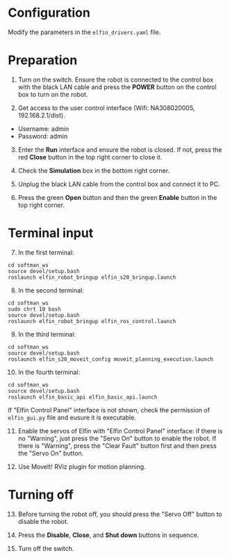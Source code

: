# Configuration
Modify the parameters in the `elfin_drivers.yaml` file.

# Preparation
1. Turn on the switch. Ensure the robot is connected to the control box with the black LAN cable and press the **POWER** button on the control box to turn on the robot.

2. Get access to the user control interface (Wifi: NA308020005, 192.168.2.1/dist).
* Username: admin
* Password: admin

3. Enter the **Run** interface and ensure the robot is closed. If not, press the red **Close** button in the top right corner to close it.

4. Check the **Simulation** box in the bottom right corner.

5. Unplug the black LAN cable from the control box and connect it to PC.

6. Press the green **Open** button and then the green **Enable** button in the top right corner.

# Terminal input

7. In the first terminal:
```
cd softman_ws
source devel/setup.bash
roslaunch elfin_robot_bringup elfin_s20_bringup.launch
```

8. In the second terminal:
```
cd softman_ws
sudo chrt 10 bash
source devel/setup.bash
roslaunch elfin_robot_bringup elfin_ros_control.launch
```

9. In the third terminal:
```
cd softman_ws
source devel/setup.bash
roslaunch elfin_s20_moveit_config moveit_planning_execution.launch
```

10. In the fourth terminal:
```
cd softman_ws
source devel/setup.bash
roslaunch elfin_basic_api elfin_basic_api.launch
```
If "Elfin Control Panel" interface is not shown, check the permission of `elfin_gui.py` file and eusure it is executable.

11. Enable the servos of Elfin with "Elfin Control Panel" interface: if there is no "Warning", just press the "Servo On" button to enable the robot. If there is "Warning", press the "Clear Fault" button first and then press the "Servo On" button.

12. Use MoveIt! RViz plugin for motion planning.

# Turning off

13. Before turning the robot off, you should press the "Servo Off" button to disable the robot.

14. Press the **Disable**, **Close**, and **Shut down** buttons in sequence.

15. Turn off the switch.